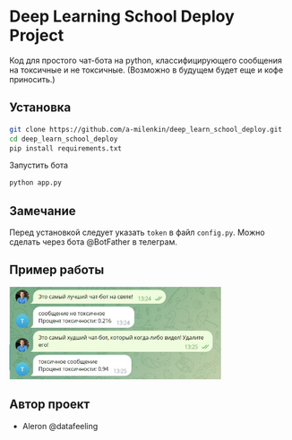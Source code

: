 # Deep Learning School Deploy Project 


Код для простого чат-бота на python, классифицирующего сообщения на токсичные и не токсичные. (Возможно в будущем будет еще и кофе приносить.)


## Установка

```bash
git clone https://github.com/a-milenkin/deep_learn_school_deploy.git
cd deep_learn_school_deploy
pip install requirements.txt
```

Запустить бота

```bash
python app.py
```

## Замечание
Перед установкой следует указать `token` в файл `config.py`. Можно сделать через бота @BotFather в телеграм. 


## Пример работы

<img src="images/chatBot.JPG" width="75%" height="75%"/>

## Автор проект 
- Aleron @datafeeling
